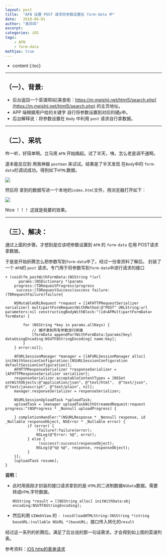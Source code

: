 ```yaml
---
layout: post
title:  "AFN 设置 POST 请求将参数设置在 form-data 中"
date:   2018-06-01
author: "袁凤鸣"
excerpt:
categories: iOS
tags: 
    - AFN
    - form-data
mathjax: true
---
```

* content
{:toc}

---
## （一）、背景:
- 后台返回一个菜谱网站[美食街：https://m.meishij.net/html5/search.php](https://m.meishij.net/html5/search.php) 的主页地址。
- APP 端根据用户给的关键字 自行将参数设置到对应的键`p`中。
- 后台解释说：将参数设置在 `Body` 中利用 `post` 请求自行拿数据。





---
## （二）、采坑
咋一听，好简单啊。立马用 `AFN` 开始搞起。试了半天，咦，怎么老是调不通啊。

遂本能反应到 用我神器 `postman` 来试试。结果是了半天发现 在`Body`中的 `form-data`栏调试成功。得到如下`HTML`数据。

![](https://ws3.sinaimg.cn/large/006tNc79ly1fsnto7xekoj31kw14ldv2.jpg)

然后将 拿到的数据写进一个本地的`index.html`文件，用浏览器打开如下：

![](https://ws1.sinaimg.cn/large/006tNc79ly1fsnu5yc433j30n2148wwb.jpg)

Nice ！！！ 这就是我要的效果。

--- 

## （三）、解决：
通过上面的步骤。才想到是应该吧参数设置到 `AFN` 的 `form-data` 在用 POST请求拿数据。

于是是开始折腾怎么把参数写到`form-data`中了。经过一份查资料了解后。
封装了一个 `AFN`的 `post` 请求。专门用于将参数写到`form-data`中进行请求的接口

``` objc
+ (void)fm_postWithFormData:(NSString *)url
      params:(NSDictionary *)params
    progress:(TDRequestProgress)progress
     success:(TDRequestSuccess)success failure:(TDRequestFailure)failure{
    
    NSMutableURLRequest *request = [[AFHTTPRequestSerializer serializer] multipartFormRequestWithMethod:@"POST" URLString:url parameters:nil constructingBodyWithBlock:^(id<AFMultipartFormData> formData) {
    
        for (NSString *key in params.allKeys) {
            // 循环拿到所有参数进行拼接
            [formData appendPartWithFormData:[params[key] dataUsingEncoding:NSUTF8StringEncoding] name:key];
        }
    } error:nil];
    
    AFURLSessionManager *manager = [[AFURLSessionManager alloc] initWithSessionConfiguration:[NSURLSessionConfiguration defaultSessionConfiguration]];
    AFHTTPResponseSerializer *responseSerializer = [AFHTTPResponseSerializer serializer];
    responseSerializer.acceptableContentTypes = [NSSet setWithObjects:@"application/json", @"text/html",  @"text/json", @"text/javascript", @"text/plain", nil];
    manager.responseSerializer = responseSerializer;
    
    NSURLSessionUploadTask *uploadTask;
    uploadTask = [manager uploadTaskWithStreamedRequest:request  progress:^(NSProgress * _Nonnull uploadProgress) {
        
    } completionHandler:^(NSURLResponse * _Nonnull response, id  _Nullable responseObject, NSError * _Nullable error) {
          if (error) {
              !failure?:failure(error);
              NSLog(@"Error: %@", error);
          } else {
               !success?:success(responseObject);
              NSLog(@"%@ %@", response, responseObject);
          }
    }];   
    [uploadTask resume];
}
```


**说明：**

- 此时用我刚才封装的接口请求拿到的是 `HTML`的二进制数据`NSData`数据。需要转成`HTML`字符数据。
    
    ```
    NSString *result = [[NSString alloc] initWithData:obj  encoding:NSUTF8StringEncoding];
    ```
- 然后利用 `UIWebView` 的 `- (void)loadHTMLString:(NSString *)string baseURL:(nullable NSURL *)baseURL;
`接口传入转化的`result`


经过这一系列的折腾后。满足了后台说的那一句话需求。才会得到如上图的菜谱列表。

参考资料：[iOS http的表单请求](https://www.jianshu.com/p/63ec9b0fadfb)

